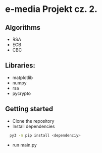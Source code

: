 # e-media Projekt cz. 2.

## Algorithms

- RSA
- ECB
- CBC

## Libraries:

- matplotlib
- numpy
- rsa
- pycrypto

## Getting started

- Clone the repository
- Install dependencies

```sh
  py3 -m pip install <dependenciy>
```

- run main.py
